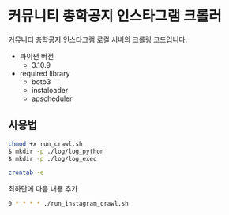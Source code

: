 # 커뮤니티 총학공지 인스타그램 크롤러
커뮤니티 총학공지 인스타그램 로컬 서버의 크롤링 코드입니다.

* 파이썬 버전
  * 3.10.9
* required library
  * boto3
  * instaloader
  * apscheduler

## 사용법
```bash
chmod +x run_crawl.sh
$ mkdir -p ./log/log_python
$ mkdir -p ./log/log_exec
```
```bash
crontab -e
```
최하단에 다음 내용 추가
```bash
0 * * * * ./run_instagram_crawl.sh
```
